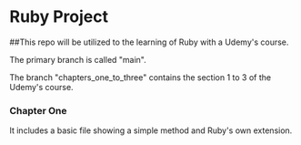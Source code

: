 # Ruby Project

##This repo will be utilized to the learning of Ruby with a Udemy's course.

The primary branch is called "main".

The branch "chapters_one_to_three" contains the section 1 to 3 of the Udemy's course.


### Chapter One
It includes a basic file showing a simple method and Ruby's own extension.
